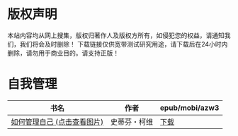 # 版权声明

本站内容均从网上搜集，版权归著作人及版权方所有，如侵犯您的权益，请通知我们，我们将会及时删除！ 下载链接仅供宽带测试研究用途，请下载后在24小时内删除，请勿用于商业目的。请支持正版！

# 自我管理

| 书名 | 作者 | epub/mobi/azw3 |
| --- | --- | --- |
| [如何管理自己 (点击查看图片)](https://www.dushupai.com/attachment/2024/06/06/f7e26802fb2f017a.jpg) | 史蒂芬・柯维 | [下载](https://url89.ctfile.com/f/31084289-1357030579-d53803?p=8866) |
